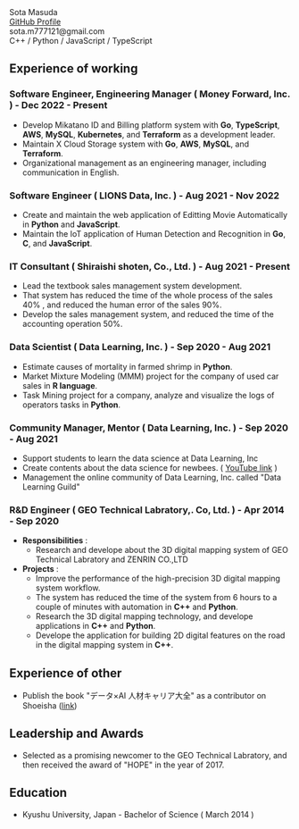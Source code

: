 <!-- header template -->

<div class="resume-header-layout">
  <div class="row">
    <div class="col-xs-6">
      <div class="resume-header-name">Sota Masuda</div>
    </div>
    <div class="col-xs-6">
      <div class="resume-header-gh-layout">
        <a class="resume-header-gh" href="https://github.com/sota0121">GitHub Profile</a>
      </div>
    </div>
  </div>
  <div class="row">
    <div class="col-xs-6">
      <div class="resume-header-email">sota.m777121@gmail.com</div>
    </div>
    <div class="col-xs-6">
      <div class="resume-header-pg-lang">C++ / Python / JavaScript / TypeScript</div>
    </div>
  </div>
</div>


<!-- header template -->

## Experience of working

### Software Engineer, Engineering Manager ( Money Forward, Inc. ) - Dec 2022 - Present

- Develop Mikatano ID and Billing platform system with **Go**, **TypeScript**, **AWS**, **MySQL**, **Kubernetes**, and **Terraform** as a development leader.
- Maintain X Cloud Storage system with **Go**, **AWS**, **MySQL**, and **Terraform**.
- Organizational management as an engineering manager, including communication in English.


### Software Engineer ( LIONS Data, Inc. ) - Aug 2021 - Nov 2022

- Create and maintain the web application of Editting Movie Automatically in **Python** and **JavaScript**.
- Maintain the IoT application of Human Detection and Recognition in **Go**, **C**, and **JavaScript**.


### IT Consultant ( Shiraishi shoten, Co., Ltd. ) - Aug 2021 - Present

- Lead the textbook sales management system development.
- That system has reduced the time of the whole process of the sales 40% , and reduced the human error of the sales 90%.
- Develop the sales management system, and reduced the time of the accounting operation 50%.


### Data Scientist ( Data Learning, Inc. ) - Sep 2020 - Aug 2021

- Estimate causes of mortality in farmed shrimp in **Python**.
- Market Mixture Modeling (MMM) project for the company of used car sales in **R language**.
- Task Mining project for a company, analyze and visualize the logs of operators tasks in **Python**.

### Community Manager, Mentor ( Data Learning, Inc. ) - Sep 2020 - Aug 2021

- Support students to learn the data science at Data Learning, Inc
- Create contents about the data science for newbees. ( [YouTube link](https://youtube.com/playlist?list=PL5g42qAz4pA2HmsLnwV2eZOu5EZ4BU2hA) )
- Management the online community of Data Learning, Inc. called "Data Learning Guild"

### R&D Engineer ( GEO Technical Labratory,. Co, Ltd. ) - Apr 2014 - Sep 2020

- **Responsibilities** :
  - Research and develope about the 3D digital mapping system of GEO Technical Labratory and ZENRIN CO.,LTD
- **Projects** :
  - Improve the performance of the high-precision 3D digital mapping system workflow.
  - The system has reduced the time of the system from 6 hours to a couple of minutes with automation in  **C++** and **Python**.
  - Research the 3D digital mapping technology, and develope applications in **C++** and **Python**.
  - Develope the application for building 2D digital features on the road in the digital mapping system in **C++**.


## Experience of other

- Publish the book "データ×AI 人材キャリア大全" as a contributor on Shoeisha ([link](https://www.shoeisha.co.jp/book/detail/9784798177267))


## Leadership and Awards

- Selected as a promising newcomer to the GEO Technical Labratory, and then received the award of "HOPE" in the year of 2017.

## Education

- Kyushu University, Japan - Bachelor of Science ( March 2014 )
